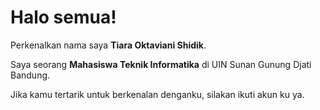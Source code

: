 # Halo semua! 

Perkenalkan nama saya **Tiara Oktaviani Shidik**.

Saya seorang **Mahasiswa Teknik Informatika** di UIN Sunan Gunung Djati Bandung.

Jika kamu tertarik untuk berkenalan denganku, silakan ikuti akun ku ya.

<!--
**TiaraOktavianiShidik/tiaraoktavianishidik** is a ✨ _special_ ✨ repository because its `README.md` (this file) appears on your GitHub profile.

Here are some ideas to get you started:

- 🔭 I’m currently working on ...
- 🌱 I’m currently learning ...
- 👯 I’m looking to collaborate on ...
- 🤔 I’m looking for help with ...
- 💬 Ask me about ...
- 📫 How to reach me: ...
- 😄 Pronouns: ...
- ⚡ Fun fact: ...
-->
